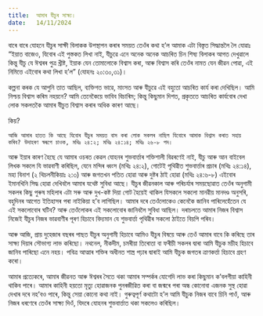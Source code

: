 ```yaml
---
title:  আমাৰ যীচুৰ সাক্ষ্য।
date:   14/11/2024
---
```


বাৰে বাৰে যোহনে যীচুৰ সাক্ষী বিলাকক উপস্থাপন কৰাৰ সময়ত তেওঁৰ কথা হ’ল আমাক এটা বিস্তৃত সিদ্ধান্তলৈ লৈ যোৱাঃ “ইয়াত বাজেও, যিবোৰ এই পুস্তকত লিখা নাই, যীচুৱে এনে অনেক অনেক আচৰিত চিন শিষ্য বিলাকৰ আগত দেখুৱালে কিন্তু যীচু যে ঈশ্বৰৰ পুত্ৰ খ্ৰীষ্ট, ইয়াক যেন তোমালোকে বিশ্বাস কৰা, আৰু বিশ্বাস কৰি তেওঁৰ নামত যেন জীৱন পোৱা, এই নিমিত্তে এইবোৰ কথা লিখা হ’ল” (যোহনঃ ২০:৩০,৩১)।

কল্পনা কৰক যে আপুনি তাত আছিল, ব্যক্তিগত ভাৱে, মাংসত আৰু যীচুৱে এই বহুতো আচৰিত কাৰ্য কৰা দেখিছিল। আমি নিশ্চয় বিশ্বাস কৰিম নহয়নে? আমি তেনেকৈয়ে ভাবিব বিচাৰিম; কিন্তু কিছুমান দিশত, প্ৰকৃততে আচৰিত কাৰ্যবোৰ দেখা লোক সকলতকৈ আমাৰ যীচুত বিশ্বাস কৰাৰ অধিক কাৰণ আছে।

কিয়?

`আজি আমাৰ হাতত কি আছে যিবোৰ যীচুৰ সময়ত বাস কৰা লোক সকলৰ নাছিল যিবোৰে আমাক বিশ্বাস কৰাত সহায় কৰিব? উদাহৰণ স্বৰূপে চাওক, মথিঃ ২৪:২; মথিঃ ২৪:১৪; মথিঃ ২৬-৮ পদ।`

আৰু ইয়াৰ কাৰণ হৈছে যে আমাৰ ওচৰত কেৱল যোহনৰ শুভবাৰ্ত্তাৰ শক্তিশালী বিৱৰণেই নাই, যীচু আৰু আন বাইবেল লিখক সকলে যি ভাৱবাণী কৰিছিল, যেনে মন্দিৰ ধ্বংস (মথিঃ ২৪:২), গোটেই পৃথিৱীত শুভবাৰ্ত্তাৰ প্ৰচাৰ (মথিঃ ২৪:১৪), মহা বিনাশ (২ থিচলনীকিয়াঃ ২:৩) আৰু জগতখন পতিত হোৱা আৰু দুষ্টৰ ঠাই হোৱা (মথিঃ ২৪:৬-৮) এইবোৰ ইমানখিনি সিদ্ধ হোৱা দেখিবলৈ আমাৰ যথেষ্ট সুবিধা আছে। যীচুৰ জীৱনকাল আৰু পৰিচৰ্যাৰ সময়ছোৱাত তেওঁৰ অনুগামী সকলৰ কিছু পুৰুষ মহিলাৰ এটা সৰু আৰু দুখ-কষ্ট দিয়া গোট হৈয়েই থাকিল যিসকলে সকলো মানৱীয় মানদণ্ড অনুসৰি, বহুদিনৰ আগেত ইতিহাসৰ পৰা নাইকিয়া হ’ব লাগিছিল। আমাৰ দৰে তেওঁলোকেও কেনেকৈ জানিব পাৰিলেহেঁতেন যে এই সকলোবোৰ ঘটিব? আৰু তেওঁলোকৰ এই সকলোবোৰ জানিবলৈ সুবিধা আছিল। দৰাচলতে আমাৰ নিজৰ বিশ্বাস নিজেই যীচুৰ নিজৰ ভাৱবাণীৰ পূৰণ হিচাবে বিদ্যমান যে শুভবাৰ্ত্তা পৃথিৱীৰ সকলো ঠাইতে বিয়পি পৰিব।

আৰু আজি, প্ৰায় দুহেজাৰ বছৰৰ পাছত যীচুৰ অনুগামী হিচাবে আমিও যীচুৰ বিষয়ে আৰু তেওঁ আমাৰ বাবে কি কৰিছে তাৰ সাক্ষ্য দিয়াৰ সৌভাগ্য লাভ কৰিছো। নথনেল, নীকদীম, চমৰীয়া তিৰোতা বা ফৰীচী সকলৰ দ্বাৰা আমি যীচুক মচীহ হিচাবে জানিব পাৰিছো এনে নহয়। পবিত্ৰ আত্মাৰ শক্তিৰ অধীনত শাস্ত্ৰ পঢ়াৰ দ্বাৰাই আমি যীচুক জগতৰ ত্ৰাণকৰ্ত্তা হিচাবে গ্ৰহণ কৰো।

আমাৰ প্ৰত্যেকৰে, আমাৰ জীৱনত আৰু ঈশ্বৰৰ সৈতে থকা আমাৰ সম্পৰ্কৰ যোগেদি লাভ কৰা কিছুমান ক’বলগীয়া কাহিনী থাকিব পাৰে। আমাৰ কাহিনী হয়তো মৃত্যু হোৱাজনক পুনৰজীৱিত কৰা বা জন্মৰে পৰা অন্ধ কোনোবা এজনক সুস্থ হোৱা দেখাৰ দৰে নহ’বও পাৰে, কিন্তু সেয়া কোনো কথা নাই। গুৰুত্বপূৰ্ণ কথাটো হ’ল আমি যীচুক নিজৰ বাবে চিনি পাওঁ, আৰু নিজৰ ধৰণেৰে তেওঁৰ সাক্ষ্য দিওঁ, যিদৰে যোহনৰ শুভবাৰ্ত্তাত থকা সকলেও কৰিছিল।